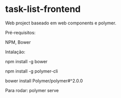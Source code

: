 # task-list-frontend
Web project baseado em web components e polymer.

Pré-requisitos:

NPM, Bower

Intalação:

npm install -g bower

npm install -g polymer-cli

bower install Polymer/polymer#^2.0.0

Para rodar:
polymer serve
